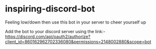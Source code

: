 # inspiring-discord-bot
Feeling low/down then use this bot in your server to cheer yourself up 

Add the bot to your discord server using the link:-  https://discord.com/api/oauth2/authorize?client_id=860162962702336080&permissions=2148002880&scope=bot
